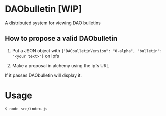# DAObulletin [WIP]

A distributed system for viewing DAO bulletins

## How to propose a valid DAObulletin

1. Put a JSON object with `{"DAObulletinVersion": "0-alpha", "bulletin": "<your text>"}` on ipfs

2. Make a proposal in alchemy using the ipfs URL

If it passes DAObulletin will display it.

# Usage

`$ node src/index.js`

